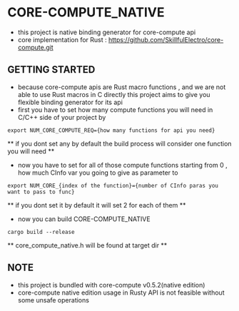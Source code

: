 # CORE-COMPUTE_NATIVE
- this project is native binding generator for core-compute api
- core implementation for Rust : https://github.com/SkillfulElectro/core-compute.git

## GETTING STARTED
- because core-compute apis are Rust macro functions , and we are not able to use Rust macros in C directly this project aims to give you
flexible binding generator for its api
- first you have to set how many compute functions you will need in C/C++ side of your project by 
```shell
export NUM_CORE_COMPUTE_REQ={how many functions for api you need}
```
** if you dont set any by default the build process will consider one function you will need **

- now you have to set for all of those compute functions starting from 0 , how much CInfo var you going to give as parameter to 
```shell
export NUM_CORE_{index of the function}={number of CInfo paras you want to pass to func}
```
** if you dont set it by default it will set 2 for each of them **

- now you can build CORE-COMPUTE_NATIVE
```shell 
cargo build --release
```

** core_compute_native.h will be found at target dir **


## NOTE 
- this project is bundled with core-compute v0.5.2(native edition)
- core-compute native edition usage in Rusty API is not feasible without some unsafe operations
